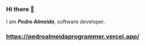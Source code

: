 ### Hi there  👋

I am ***Pedro Almeida***, software developer.

### <https://pedroalmeidaprogrammer.vercel.app/>
